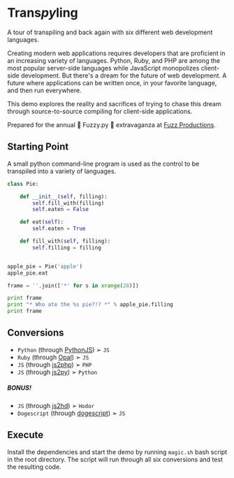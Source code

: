 # Trans*py*ling

A tour of transpiling and back again with six different web development languages.

Creating modern web applications requires developers that are proficient in an increasing variety of languages. Python, Ruby, and PHP are among the most popular server-side languages while JavaScript monopolizes client-side development. But there's a dream for the future of web development. A future where applications can be written once, in your favorite language, and then run everywhere.

This demo explores the reality and sacrifices of trying to chase this dream through source-to-source compiling for client-side applications.

Prepared for the annual :snake: Fuzzy.py :snake: extravaganza at [Fuzz Productions](https://fuzzproductions.com).

## Starting Point

A small python command-line program is used as the control to be transpiled into a variety of languages.

```python
class Pie:

    def __init__(self, filling):
        self.fill_with(filling)
        self.eaten = False

    def eat(self):
        self.eaten = True

    def fill_with(self, filling):
        self.filling = filling


apple_pie = Pie('apple')
apple_pie.eat

frame = ''.join(['*' for s in xrange(28)])

print frame
print "* Who ate the %s pie?!? *" % apple_pie.filling
print frame
```

## Conversions

- `Python` (through [PythonJS](https://github.com/PythonJS/PythonJS)) ➢ `JS`
- `Ruby` (through [Opal](http://opalrb.org/)) ➢ `JS`
- `JS` (through [js2php](https://github.com/sstur/js2php)) ➢ `PHP`
- `JS` (through [js2py](https://github.com/PiotrDabkowski/Js2Py)) ➢ `Python`

##### BONUS!
- `JS` (through [js2hd](https://github.com/hummingbirdtech/hodor)) ➢ `Hodor`
- `Dogescript` (through [dogescript](https://dogescript.com/)) ➢ `JS`

## Execute

Install the dependencies and start the demo by running `magic.sh` bash script in the root directory. The script will run through all six conversions and test the resulting code. 

